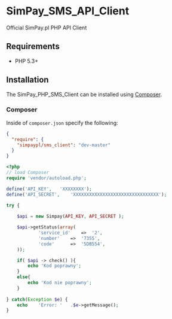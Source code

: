 # SimPay_SMS_API_Client
Official SimPay.pl PHP API Client 

## Requirements
* PHP 5.3+

## Installation

The SimPay_PHP_SMS_Client can be installed using [Composer](https://packagist.org/packages/simpaypl/sms_client).

### Composer

Inside of `composer.json` specify the following:

``` json
{
  "require": {
    "simpaypl/sms_client": "dev-master"
  }
}
```

``` php
<?php
// load Composer
require 'vendor/autoload.php';

define('API_KEY', 	'XXXXXXXX');
define('API_SECRET', 	'XXXXXXXXXXXXXXXXXXXXXXXXXXXXXXXX');

try {
	
	$api = new Simpay(API_KEY, API_SECRET );

    $api->getStatus(array(
			'service_id' 	=>	'2',							
			'number'	=>	'7355',
			'code'		=>	'5DB554',						
	));

	if( $api -> check() ){
		echo 'Kod poprawny';
	}
	else{
		echo 'Kod nie poprawny';
	}
	
} catch(Exception $e) {
	echo	'Error:	'	.$e->getMessage();
}
	
